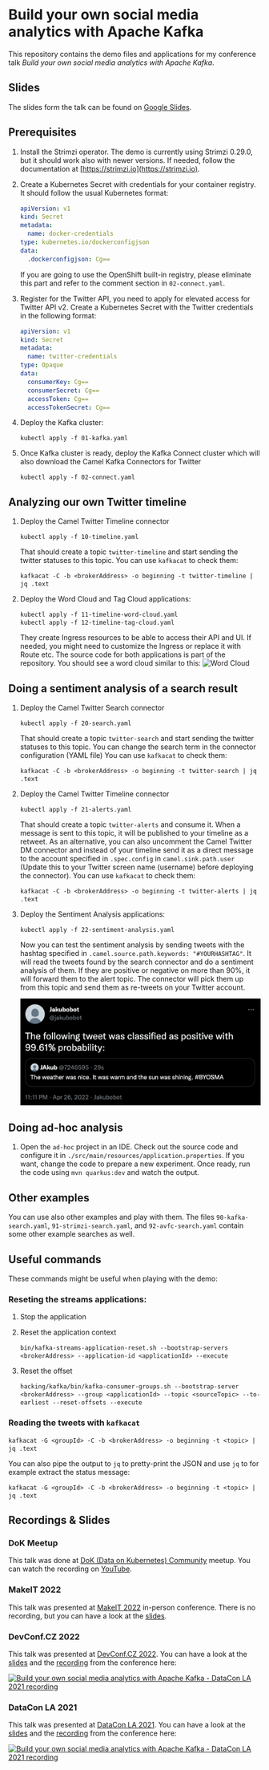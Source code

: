 # Build your own social media analytics with Apache Kafka

This repository contains the demo files and applications for my conference talk _Build your own social media analytics with Apache Kafka_.

## Slides

The slides form the talk can be found on [Google Slides](https://docs.google.com/presentation/d/1Jb6KNpFTFygWxapPYSnBqQswkND1PEIt84RV2Kds83k/edit?usp=sharing).

## Prerequisites

1) Install the Strimzi operator.
   The demo is currently using Strimzi 0.29.0, but it should work also with newer versions.
   If needed, follow the documentation at [https://strimzi.io](https://strimzi.io).

2) Create a Kubernetes Secret with credentials for your container registry.
   It should follow the usual Kubernetes format:
   ```yaml
   apiVersion: v1
   kind: Secret
   metadata:
     name: docker-credentials
   type: kubernetes.io/dockerconfigjson
   data:
     .dockerconfigjson: Cg==
   ```
   If you are going to use the OpenShift built-in registry, please eliminate this part and refer to the comment section in `02-connect.yaml`.

3) Register for the Twitter API, you need to apply for elevated access for Twitter API v2. Create a Kubernetes Secret with the Twitter credentials in the following format:
   ```yaml
   apiVersion: v1
   kind: Secret
   metadata:
     name: twitter-credentials
   type: Opaque
   data:
     consumerKey: Cg==
     consumerSecret: Cg==
     accessToken: Cg==
     accessTokenSecret: Cg==
   ```

4) Deploy the Kafka cluster:
   ```
   kubectl apply -f 01-kafka.yaml
   ```

5) Once Kafka cluster is ready, deploy the Kafka Connect cluster which will also download the Camel Kafka Connectors for Twitter
   ```
   kubectl apply -f 02-connect.yaml
   ```

## Analyzing our own Twitter timeline

1) Deploy the Camel Twitter Timeline connector
   ```
   kubectl apply -f 10-timeline.yaml
   ```
   That should create a topic `twitter-timeline` and start sending the twitter statuses to this topic.
   You can use `kafkacat` to check them:
   ```
   kafkacat -C -b <brokerAddress> -o beginning -t twitter-timeline | jq .text
   ```

2) Deploy the Word Cloud and Tag Cloud applications:
   ```
   kubectl apply -f 11-timeline-word-cloud.yaml
   kubectl apply -f 12-timeline-tag-cloud.yaml
   ```
   They create Ingress resources to be able to access their API and UI.
   If needed, you might need to customize the Ingress or replace it with Route etc.
   The source code for both applications is part of the repository.
   You should see a word cloud similar to this:
   ![Word Cloud](assets/word-cloud.png)

## Doing a sentiment analysis of a search result

1) Deploy the Camel Twitter Search connector
   ```
   kubectl apply -f 20-search.yaml
   ```
   That should create a topic `twitter-search` and start sending the twitter statuses to this topic. 
   You can change the search term in the connector configuration (YAML file)
   You can use `kafkacat` to check them:
   ```
   kafkacat -C -b <brokerAddress> -o beginning -t twitter-search | jq .text
   ```

2) Deploy the Camel Twitter Timeline connector
   ```
   kubectl apply -f 21-alerts.yaml
   ```
   That should create a topic `twitter-alerts` and consume it.
   When a message is sent to this topic, it will be published to your timeline as a retweet.
   As an alternative, you can also uncomment the Camel Twitter DM connector and instead of your timeline send it as a direct message to the account specified in `.spec.config` in `camel.sink.path.user` (Update this to your Twitter screen name (username) before deploying the connector).
   You can use `kafkacat` to check them:
   ```
   kafkacat -C -b <brokerAddress> -o beginning -t twitter-alerts | jq .text
   ```

3) Deploy the Sentiment Analysis applications:
   ```
   kubectl apply -f 22-sentiment-analysis.yaml
   ```
   Now you can test the sentiment analysis by sending tweets with the hashtag specified in `.camel.source.path.keywords: "#YOURHASHTAG"`. It will read the tweets found by the search connector and do a sentiment analysis of them.
   If they are positive or negative on more than 90%, it will forward them to the alert topic.
   The connector will pick them up from this topic and send them as re-tweets on your Twitter account.
   
   ![Sentiment Analysis](assets/sentiment-analysis.png)

## Doing ad-hoc analysis

1) Open the `ad-hoc` project in an IDE.
   Check out the source code and configure it in `./src/main/resources/application.properties`.
   If you want, change the code to prepare a new experiment.
   Once ready, run the code using `mvn quarkus:dev` and watch the output.

## Other examples

You can use also other examples and play with them.
The files `90-kafka-search.yaml`, `91-strimzi-search.yaml`, and `92-avfc-search.yaml` contain some other example searches as well.

## Useful commands

These commands might be useful when playing with the demo:

### Reseting the streams applications:

1) Stop the application

2) Reset the application context
   ```
   bin/kafka-streams-application-reset.sh --bootstrap-servers <brokerAddress> --application-id <applicationId> --execute
   ```

3) Reset the offset
   ```
   hacking/kafka/bin/kafka-consumer-groups.sh --bootstrap-server <brokerAddress> --group <applicationId> --topic <sourceTopic> --to-earliest --reset-offsets --execute
   ```

### Reading the tweets with `kafkacat`

```
kafkacat -G <groupId> -C -b <brokerAddress> -o beginning -t <topic> | jq .text
```

You can also pipe the output to `jq` to pretty-print the JSON and use `jq` to for example extract the status message:

```
kafkacat -G <groupId> -C -b <brokerAddress> -o beginning -t <topic> | jq .text
```

## Recordings & Slides

### DoK Meetup

This talk was done at [DoK (Data on Kubernetes) Community](https://dok.community/) meetup.
You can watch the recording on [YouTube](https://youtu.be/0-iuTh8fSCM).

### MakeIT 2022

This talk was presented at [MakeIT 2022](https://makeit.si/) in-person conference.
There is no recording, but you can have a look at the [slides](https://docs.google.com/presentation/d/1lkwdoh6Dqzcj1pWPkRkzuKjy7ie7B2Pfm9D3UaIwiFg/edit?usp=sharing).

### DevConf.CZ 2022

This talk was presented at [DevConf.CZ 2022](https://devconf.cz/).
You can have a look at the [slides](https://docs.google.com/presentation/d/1vW_oTDelloUPyTkbDLiNluZXIi5t0wfFWSIDnKapESc/edit?usp=sharing) and the [recording](https://youtu.be/bTxdZOWLyvI) from the conference here:

[![Build your own social media analytics with Apache Kafka - DataCon LA 2021 recording](https://user-images.githubusercontent.com/5658439/152701013-8c18f4fa-18fe-4d5c-a838-10006446a3ab.png)](https://youtu.be/bTxdZOWLyvI "Build your own social media analytics with Apache Kafka - DevConf.CZ 2022 recording")

### DataCon LA 2021

This talk was presented at [DataCon LA 2021](https://www.dataconla.com/).
You can have a look at the [slides](https://docs.google.com/presentation/d/18bmiZagwrAe8fnuuyBs45l1U5OHIGwK9pjLALpcC23E/edit?usp=sharing) and the [recording](https://youtu.be/niQEglT_nYQ) from the conference here:

[![Build your own social media analytics with Apache Kafka - DataCon LA 2021 recording](https://user-images.githubusercontent.com/5658439/135720151-cde6b04a-d006-4901-a089-487aaf32cac5.png)](http://www.youtube.com/watch?v=niQEglT_nYQ "Build your own social media analytics with Apache Kafka - DataCon LA 2021 recording")
